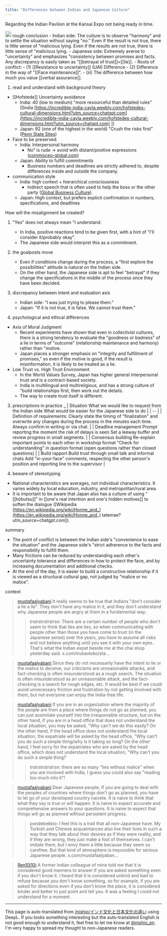 ```yaml
---
title: "Differences between Indian and Japanese Culture"
---
```


Regarding the Indian Pavilion at the Kansai Expo not being ready in time.

<img src='https://scrapbox.io/api/pages/nishio-en/o3/icon' alt='o3.icon' height="19.5"/>
rough conclusion
- Indian side: The culture is to observe "harmony" and to settle the situation without saying "no." Even if the result is not true, there is little sense of "malicious lying. Even if the results are not true, there is little sense of "malicious lying.
- Japanese side: Extremely averse to "uncertainty" and emphasizes "consistency between promises and facts. Any discrepancy is easily taken as "[[betrayal of trust]]=[[lie]].
- Roots of conflict:
    - (1) [[Resistance to uncertainty]] (UAI) Difference
    - (2) Difference in the way of "[[Face maintenance]]".
    - (iii) The difference between how much you value [[verbal assurance]].

1. read and understand with background theory

- [[Hofstede]] Uncertainty avoidance
    - India: 40 (low to medium) "more resourceful than detailed rules" ([India [https://incredible-india-cayla.weebly.com/hofstedes-cultural-dimensions.html?utm_source=chatgpt.com](https://incredible-india-cayla.weebly.com/hofstedes-cultural-dimensions.html?utm_source=chatgpt.com) ])
    - Japan: 92 (one of the highest in the world) "Crush the risks first" ([Penn State Sites](https://sites.psu.edu/global/2018/10/28/uncertainty-avoidance-and-the-japanese/))
- Face to be preserved.
    - India: Interpersonal harmony
        - No" is rude → avoid with distant/positive expressions ([commisceo-global.com](https://www.commisceo-global.com/blog/why-do-indians-nod-their-head-when-speaking))
    - Japan: Ability to fulfill commitments
        - Business numbers and deadlines are strictly adhered to, despite differences inside and outside the company.
- communication style
    - India: high context + hierarchical consciousness
        - Indirect speech that is often used to help the boss or the other party ([Global Business Culture](https://www.globalbusinessculture.com/cultural-awareness/radical-candor-in-india/)).
    - Japan: High context, but prefers explicit confirmation in numbers, specifications, and deadlines

How will the misalignment be created?
1. "Yes" does not always mean "I understand.
    - In India, positive reactions tend to be given first, with a hint of "I'll consider it/probably okay".
    - The Japanese side would interpret this as a commitment.
2. the goalposts move
    - Even if conditions change during the process, a "first explore the possibilities" attitude is natural on the Indian side.
    - On the other hand, the Japanese side is apt to feel "betrayal" if they change the specifications in the middle of the process once they have been decided.
3. discrepancy between intent and evaluation axis
    - Indian side: "I was just trying to please them."
    - Japan: "If it is not true, it is false. We cannot trust them."

2. psychological and ethical differences
- Axis of Moral Judgment
    - Recent experiments have shown that even in collectivist cultures, there is a strong tendency to evaluate the "goodness or badness" of a lie in terms of "outcome" (relationship maintenance and harmony) rather than "motive.
    - Japan places a stronger emphasis on "integrity and fulfillment of promises," so even if the motive is good, if the result is misinformation, it is likely to be treated as a lie.
- Low Trust vs. High Trust Environment
    - In the World Values Survey, Japan has higher general interpersonal trust and is a contract-based society.
    - India is multilingual and multireligious, and has a strong culture of "build relationships first, then work out the details.
    - The way to create trust itself is different.

3. prescriptions in practice
_
| Situation What we would like to request from the Indian side What would be easier for the Japanese side to do |
| -- |
| Definition of requirements: Clearly state the timing of "finalization" and overwrite any changes during the process in the minutes each time. Always confirm in writing or via chat. |
| Deadline management Prompt reporting the moment the risk of delays is seen Set a leeway buffer and review progress in small segments. |
| Consensus building Re-explain important points to each other in workshop format "Check for understanding" in question format (open questions rather than closed questions) |
| Build rapport Build trust through small talk and informal chats Add "in-your-face" comments, respecting the other person's position and reporting line to the supervisor |

4. beware of stereotyping
- National characteristics are averages, not individual characteristics. It varies widely by local education, industry, and metropolitan/rural area.
- It is important to be aware that Japan also has a culture of using "[[hōbutsu]]" in [[one's real intention and one's hidden motives]] to soften the dialogue ([Wikipedia [https://en.wikipedia.org/wiki/Honne_and_](https://en.wikipedia.org/wiki/Honne_and_) tatemae?utm_source=chatgpt.com]).

summary
- The point of conflict is between the Indian side's "convenience to ease the situation" and the Japanese side's "strict adherence to the facts and responsibility to fulfill them.
- Many frictions can be reduced by understanding each other's uncertainty tolerance and differences in how to protect the face, and by increasing documentation and additional checks.
- At the end of the day, it is easier to build a constructive relationship if it is viewed as a structural cultural gap, not judged by "malice or no malice".

context
> [mustafaalyabani](https://x.com/mustafaalyabani/status/1916409317286170686) It really seems to be true that Indians "don't consider a lie a lie". They don't have any malice in it, and they don't understand why Japanese people are angry at them in a fundamental way.
>  >trstrstrstrstrsn: There are a certain number of people who don't seem to think that lies are lies, so when communicating with people other than those you have come to trust (in the Japanese sense) over the years, you have to assume all risks and not believe anything until you see it with your own eyes. That's what the Indian expat beside me at the chai shop yesterday said. x.com/irukaotoko/sta...

> [mustafaalyabani](https://x.com/mustafaalyabani/status/1916464135644262563) Since they do not necessarily have the intent to lie or the malice to deceive, our criticisms are unreasonable attacks, and fact-checking is often misunderstood as a rough search. The situation is often misunderstood as an unreasonable attack, and the fact-checking is a search for rough edges, etc. It would be best if we could avoid unnecessary friction and frustration by not getting involved with them, but not everyone can enjoy the India-free life.

> [mustafaalyabani](https://x.com/mustafaalyabani/status/1916465607052234910) If you are in an organization where the majority of the people are from a place where things do not go as planned, you can just assimilate yourself into the irresponsible structure, but on the other hand, if you are in a head office that does not understand the local situation, you may be asked, "Why can't we do this easily? On the other hand, if the head office does not understand the local situation, the expatriate will be asked by the head office, "Why can't you do such a simple thing/why is it taking so long? On the other hand, I feel sorry for the expatriates who are asked by the head office, which does not understand the local situation, "Why can't you do such a simple thing?
>  >trstrstrstrstrsn: there are so many "lies without malice" when you are involved with India, I guess you could also say "reading too much into it"!

> [mustafaalyabani](https://x.com/mustafaalyabani/status/1916492726650257507) Dear Japanese people,
>  If you are going to deal with the peoples of countries where things don't go as planned, you have to let go of your developed country naivete. It is naive to think that what they say is true or will happen. It is naive to expect accurate and comprehensive answers to your questions. It is naive to expect that things will go as planned without persistent progress.
>  >pondebekkio: I feel this is a trait that all non-Japanese have. My Turkish and Chinese acquaintances also live their lives in such a way that they talk about their desires as if they were reality, and if they are wrong, they just make a fool of themselves. I can't imitate them, but I envy them a little because they seem so carefree. But that kind of atmosphere is impossible for serious Japanese people. x.com/mustafaalyaban...

> [Ren10i10i](https://x.com/Ren10i10i/status/1916700796290502862) A former Indian colleague of mine told me that it is considered good manners to answer if you are asked something even if you don't know it. I heard that it is considered unkind and bad to refuse because you don't know something, so for example, if you are asked for directions even if you don't know the place, it is considered kinder and better to just point and tell you. It was a feeling I could not understand for a moment.


---
This page is auto-translated from [/nishio/インド文化と日本文化の違い](https://scrapbox.io/nishio/インド文化と日本文化の違い) using DeepL. If you looks something interesting but the auto-translated English is not good enough to understand it, feel free to let me know at [@nishio_en](https://twitter.com/nishio_en). I'm very happy to spread my thought to non-Japanese readers.